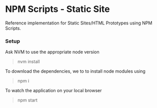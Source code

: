 # NPM Scripts - Static Site
Reference implementation for Static Sites/HTML Prototypes using NPM Scripts. 

### Setup

Ask NVM to use the appropriate node version

> nvm install

To download the dependencies, we to to install node modules using

> npm i

To watch the application on your local browser

> npm start
